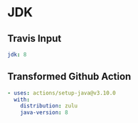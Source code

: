# JDK

## Travis Input

```yaml
jdk: 8
```

## Transformed Github Action

```yaml
- uses: actions/setup-java@v3.10.0
  with:
    distribution: zulu
    java-version: 8
```
